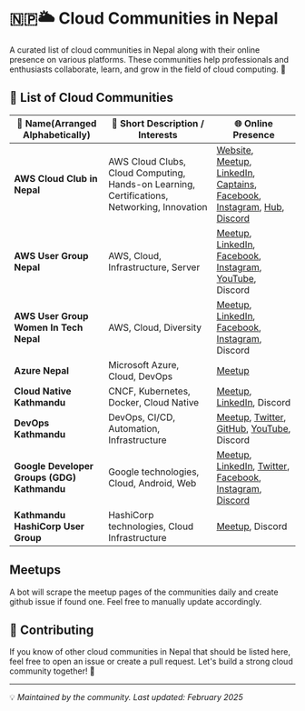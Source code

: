 # 🇳🇵🌥️ Cloud Communities in Nepal

A curated list of cloud communities in Nepal along with their online presence on various platforms. These communities help professionals and enthusiasts collaborate, learn, and grow in the field of cloud computing. 🚀

## 📌 List of Cloud Communities

| 🏢 Name(Arranged Alphabetically) | 📝 Short Description / Interests | 🌐 Online Presence |
|------------------|--------------------------------|------------------|
| **AWS Cloud Club in Nepal** | AWS Cloud Clubs, Cloud Computing, Hands-on Learning, Certifications, Networking, Innovation | [Website](https://awscloudclubnepal.com), [Meetup](https://www.meetup.com/aws-cloud-club-in-nepal/), [LinkedIn](https://www.linkedin.com/company/aws-cloud-club-nepal), [Captains](https://s12d.com/cloud-clubs), [Facebook](https://www.facebook.com/awscloudclub.tu), [Instagram](https://www.instagram.com/awscloudclub.nepal/), [Hub](https://s12d.com/students), [Discord](https://discord.gg/AH5A47PnBv) |
| **AWS User Group Nepal** | AWS, Cloud, Infrastructure, Server | [Meetup](https://www.meetup.com/amazon-web-services-aws-user-group-nepal/), [LinkedIn](https://www.linkedin.com/company/aws-user-group-nepal), [Facebook](https://www.facebook.com/awsugnepal), [Instagram](https://www.instagram.com/awsugnepal/), [YouTube](https://www.youtube.com/channel/UCfjhE2dG9-5cYGuajWCSJCA/featured), Discord |
| **AWS User Group Women In Tech Nepal** | AWS, Cloud, Diversity | [Meetup](https://www.meetup.com/meetup-group-diiznhre/), [LinkedIn](https://www.linkedin.com/company/aws-user-group-women-in-tech-nepal/posts), [Facebook](https://www.facebook.com/people/AWS-User-Group-Women-in-Tech-Nepal/61557064473359), [Instagram](https://www.instagram.com/aws_womenugnepal/), Discord |
| **Azure Nepal** | Microsoft Azure, Cloud, DevOps | [Meetup](https://www.meetup.com/azurenepal/) |
| **Cloud Native Kathmandu** | CNCF, Kubernetes, Docker, Cloud Native | [Meetup](https://community.cncf.io/cloud-native-kathmandu/), [LinkedIn](https://www.linkedin.com/company/cncf-kathmandu/), Discord |
| **DevOps Kathmandu** | DevOps, CI/CD, Automation, Infrastructure | [Meetup](https://www.meetup.com/devops-kathmandu/), [Twitter](https://x.com/devopskathmandu), [GitHub](https://github.com/DevOps-Kathmandu), [YouTube](https://www.youtube.com/@devopsktm), Discord |
| **Google Developer Groups (GDG) Kathmandu** | Google technologies, Cloud, Android, Web | [Meetup](https://gdg.community.dev/gdg-kathmandu/), [LinkedIn](https://www.linkedin.com/company/76466306/), [Twitter](https://www.twitter.com/gdgkathmandu), [Facebook](https://www.facebook.com/gdgkathmandu/), [Instagram](https://www.instagram.com/gdgkathmandu), [Discord](https://discord.gg/QgmVbeUSJE) |
| **Kathmandu HashiCorp User Group** | HashiCorp technologies, Cloud Infrastructure | [Meetup](https://www.meetup.com/kathmandu-hashicorp-user-group/), Discord |
## Meetups
A bot will scrape the meetup pages of the communities daily and create github issue if found one. Feel free to manually update accordingly.

## 🤝 Contributing
If you know of other cloud communities in Nepal that should be listed here, feel free to open an issue or create a pull request. Let's build a strong cloud community together! 🚀

---

💡 *Maintained by the community. Last updated: February 2025*
